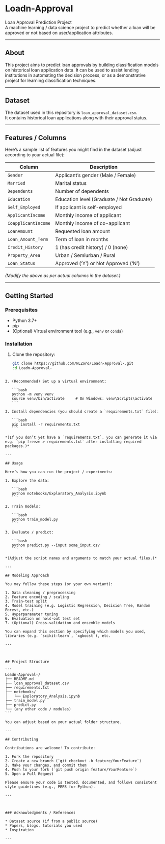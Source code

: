 
# Loadn-Approval

Loan Approval Prediction Project  
A machine learning / data science project to predict whether a loan will be approved or not based on user/application attributes.

---



## About

This project aims to predict loan approvals by building classification models on historical loan application data. It can be used to assist lending institutions in automating the decision process, or as a demonstrative project for learning classification techniques.

---

## Dataset

The dataset used in this repository is `loan_approval_dataset.csv`.  
It contains historical loan applications along with their approval status.



---

## Features / Columns

Here’s a sample list of features you might find in the dataset (adjust according to your actual file):

| Column               | Description                                  |
|----------------------|----------------------------------------------|
| `Gender`             | Applicant’s gender (Male / Female)           |
| `Married`            | Marital status                                |
| `Dependents`         | Number of dependents                          |
| `Education`          | Education level (Graduate / Not Graduate)     |
| `Self_Employed`      | If applicant is self-employed                 |
| `ApplicantIncome`    | Monthly income of applicant                  |
| `CoapplicantIncome`  | Monthly income of co-applicant                |
| `LoanAmount`         | Requested loan amount                         |
| `Loan_Amount_Term`   | Term of loan in months                        |
| `Credit_History`     | 1 (has credit history) / 0 (none)             |
| `Property_Area`      | Urban / Semiurban / Rural                      |
| `Loan_Status`        | Approved (‘Y’) or Not Approved (‘N’)          |

*(Modify the above as per actual columns in the dataset.)*

---

## Getting Started

### Prerequisites

- Python 3.7+  
- pip  
- (Optional) Virtual environment tool (e.g., `venv` or `conda`)  

### Installation

1. Clone the repository:

   ```bash
   git clone https://github.com/NLZoro/Loadn-Approval-.git
   cd Loadn-Approval-
````

2. (Recommended) Set up a virtual environment:

   ```bash
   python -m venv venv
   source venv/bin/activate     # On Windows: venv\Scripts\activate
   ```

3. Install dependencies (you should create a `requirements.txt` file):

   ```bash
   pip install -r requirements.txt
   ```

*(If you don’t yet have a `requirements.txt`, you can generate it via e.g. `pip freeze > requirements.txt` after installing required packages.)*

---

## Usage

Here’s how you can run the project / experiments:

1. Explore the data:

   ```bash
   python notebooks/Exploratory_Analysis.ipynb
   ```

2. Train models:

   ```bash
   python train_model.py
   ```

3. Evaluate / predict:

   ```bash
   python predict.py --input some_input.csv
   ```

*(Adjust the script names and arguments to match your actual files.)*

---

## Modeling Approach

You may follow these steps (or your own variant):

1. Data cleaning / preprocessing
2. Feature encoding / scaling
3. Train-test split
4. Model training (e.g. Logistic Regression, Decision Tree, Random Forest, etc.)
5. Hyperparameter tuning
6. Evaluation on hold-out test set
7. (Optional) Cross-validation and ensemble models

You can expand this section by specifying which models you used, libraries (e.g. `scikit-learn`, `xgboost`), etc.

---



## Project Structure

```
Loadn-Approval-/
├── README.md
├── loan_approval_dataset.csv
├── requirements.txt
├── notebooks/
│   └── Exploratory_Analysis.ipynb
├── train_model.py
├── predict.py
└── (any other code / modules)
```

You can adjust based on your actual folder structure.

---

## Contributing

Contributions are welcome! To contribute:

1. Fork the repository
2. Create a new branch (`git checkout -b feature/YourFeature`)
3. Make your changes, and commit them
4. Push to your fork (`git push origin feature/YourFeature`)
5. Open a Pull Request

Please ensure your code is tested, documented, and follows consistent style guidelines (e.g., PEP8 for Python).

---



### Acknowledgments / References

* Dataset source (if from a public source)
* Papers, blogs, tutorials you used
* Inspiration

---







